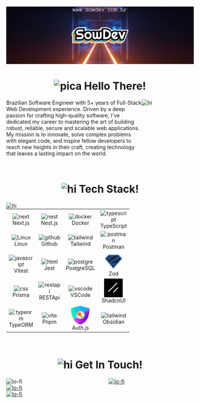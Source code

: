 <a target="_blank" href="https://www.sowdev.com.br">

![Alt text](imgs/banner-github.png)

</a>

<!-- Hello Section -->
<div align="center">
<h1 align='center'><img alt='pica' src='./imgs/hello-pica.gif' width='40px' />&nbsp;Hello There!
</h1>
</div>

<img align="right" style="width: 140px; height: 130px" alt="hi" src="./imgs/about.gif" />
<p align="left">Brazilian Software Engineer with 5+ years of Full-Stack Web Development experience. Driven by a deep passion for crafting high-quality software, I've dedicated my career to mastering the art of building robust, reliable, secure and scalable web applications. My mission is to innovate, solve complex problems with elegant code, and inspire fellow developers to reach new heights in their craft, creating technology that leaves a lasting impact on the world.</p>

<br>

<!-- TechStack Section -->
<div align="center">
    <h1><img width="40px" alt="hi" src="./imgs/tech-stack.gif" />&nbsp;Tech Stack!</h1>
</div>

<img align="left" style="width: 400px" alt="hi" src="./imgs/octocat-tools.gif" />
  
<div align="right">
   <table>
      <tr>
          <td width="60">
               <div align="center"><img align="center" alt="next" width="50" height="50" src="https://cdn.jsdelivr.net/gh/devicons/devicon@latest/icons/nextjs/nextjs-original.svg" />Next.js</div>
          </td>          
          <td width="60">
               <div align="center"><img align="center" alt="nest" width="50" height="50" src="https://cdn.jsdelivr.net/gh/devicons/devicon@latest/icons/nestjs/nestjs-original.svg" />Nest.js</div>
          </td>
          <td width="60">
               <div align="center"><img align="center" alt="docker" width="50" height="50" src="https://techstack-generator.vercel.app/docker-icon.svg" />Docker</div>
          </td>
          <td width="60">
               <div align="center"><img align="center" alt="typescript" width="50" height="50" src="https://cdn.jsdelivr.net/gh/devicons/devicon/icons/typescript/typescript-plain.svg" />TypeScript</div>
          </td>    
      </tr>   
      <tr>
          <td width="60">
               <div align="center"><img align="center" alt="Linux" width="50" height="50" src="https://cdn.jsdelivr.net/gh/devicons/devicon/icons/linux/linux-original.svg" />Linux</div>
          </td>
          <td width="60">
               <div align="center"><img align="center" alt="github" width="50" height="50" src="https://techstack-generator.vercel.app/github-icon.svg" />Github</div>
          </td>
          <td width="60">
               <div align="center"><img align="center" alt="tailwind" width="50" height="50" src="https://skillicons.dev/icons?i=tailwind" />Tailwind</div>
          </td>
          <td width="60">
               <div align="center"><img align="center" alt="postman" width="50" height="50" src="https://skillicons.dev/icons?i=postman" />Postman</div>
          </td>             
      </tr>
      <tr>     
          <td width="60">
               <div align="center"><img align="center" alt="javascript" width="50" height="50" src="https://cdn.jsdelivr.net/gh/devicons/devicon@latest/icons/vitest/vitest-original.svg" />Vitest</div>
          </td>
          <td width="60">
               <div align="center"><img align="center" alt="html" width="50" height="50" src="https://techstack-generator.vercel.app/jest-icon.svg" />Jest</div>
          </td>
          <td width="60">
               <div align="center"><img align="center" alt="postgre" width="50" height="50" src="https://cdn.jsdelivr.net/gh/devicons/devicon/icons/postgresql/postgresql-original.svg" />PostgreSQL</div>
          </td>          
          <td width="60">
               <div align="center"><img align="center" alt="mysql" width="50" height="50" src="./imgs/zod-logo-android-chrome-192x192.png" />Zod</div>
          </td>                                
      </tr>  
      <tr>
          <td width="60">
               <div align="center"><img align="center" alt="css" width="50" height="50" src="https://cdn.jsdelivr.net/gh/devicons/devicon@latest/icons/prisma/prisma-original.svg" />Prisma</div>
          </td>
          <td width="60">
               <div align="center"><img align="center" alt="restapi" width="50" height="50" src="https://techstack-generator.vercel.app/restapi-icon.svg" />RESTApi</div>
          </td>    
          <td width="60">
               <div align="center"><img align="center" alt="vscode" width="50" height="50" src="https://cdn.jsdelivr.net/gh/devicons/devicon/icons/vscode/vscode-original.svg" />VSCode</div>
          </td>            
          <td width="60">
               <div align="center"><img align="center" alt="figma" width="50" height="50" src="./imgs/shadcn-logo-android-chrome-192x192.png" />ShadcnUI</div>
          </td>                   
      </tr>
      <tr>
          <td width="60">
               <div align="center"><img align="center" alt="typeorm" width="50" height="50" src="./imgs/typeorm.svg" />TypeORM</div>
          </td>          
          <td width="60">
               <div align="center"><img align="center" alt="vite" width="50" height="50" src="https://cdn.jsdelivr.net/gh/devicons/devicon@latest/icons/pnpm/pnpm-original.svg" />Pnpm</div>
          </td>  
          <td width="60">
               <div align="center"><img align="center" alt="vite" width="50" height="50" src="./imgs/authjs-logo-sm.webp" />Auth.js</div>
          </td> 
          <td width="60">
               <div align="center"><img align="center" alt="tailwind" width="50" height="50" src="https://skillicons.dev/icons?i=obsidian" />Obsidian</div>
          </td>                                     
      </tr>      
   </table>
</div>

<br>

<!-- GetInTouch Section -->
<div  align="center">

   <h1><img width="40px" alt="hi" src="./imgs/hello.gif" />&nbsp;Get In Touch!</h1>
</div>

<img align="left" width="275px" alt="lo-fi" src="./imgs/jujutsu-kaisen.gif" />

<p>
   <a href="https://twitter.com/WendellOSilva">
       <img alt="lo-fi" src="https://img.shields.io/badge/X-%23000000.svg?style=for-the-badge&logo=X&logoColor=white" />
   </a>
   <br>
   <a href="https://www.linkedin.com/in/wendelloliveiradasilva">
       <img alt="lo-fi" src="https://img.shields.io/badge/LinkedIn-0077B5?style=for-the-badge&logo=linkedin&logoColor=white" />
   </a>
   <br>
   <a href="https://www.instagram.com/sowdevoficial/">
       <img alt="lo-fi" src="https://img.shields.io/badge/Instagram-E4405F?style=for-the-badge&logo=instagram&logoColor=white" />
   </a>
</p>
